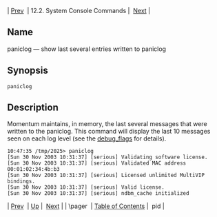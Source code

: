 | [Prev](console_commands.pager)  | 12.2. System Console Commands |  [Next](console_commands.pid.php) |

<a name="console_commands.paniclog"></a>
## Name

paniclog — show last several entries written to paniclog

## Synopsis

`paniclog`

<a name="idp16205952"></a>
## Description

Momentum maintains, in memory, the last several messages that were written to the paniclog. This command will display the last 10 messages seen on each log level (see the [debug_flags](conf.ref.debug_flags "debug_flags") for details).

```
10:47:35 /tmp/2025> paniclog
[Sun 30 Nov 2003 10:31:37] [serious] Validating software license.
[Sun 30 Nov 2003 10:31:37] [serious] Validated MAC address 00:01:02:34:4b:b3
[Sun 30 Nov 2003 10:31:37] [serious] Licensed unlimited MultiVIP bindings.
[Sun 30 Nov 2003 10:31:37] [serious] Valid license.
[Sun 30 Nov 2003 10:31:37] [serious] ndbm_cache initialized
```

| [Prev](console_commands.pager)  | [Up](console.commands.non-module.php) |  [Next](console_commands.pid.php) |
| \pager  | [Table of Contents](index) |  pid |
